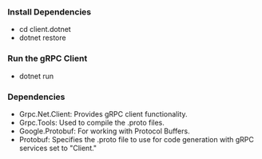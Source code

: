 ### Install Dependencies
- cd client.dotnet
- dotnet restore

### Run the gRPC Client
- dotnet run

### Dependencies  
- Grpc.Net.Client: Provides gRPC client functionality.
- Grpc.Tools: Used to compile the .proto files.
- Google.Protobuf: For working with Protocol Buffers.
- Protobuf: Specifies the .proto file to use for code generation with gRPC services set to "Client."